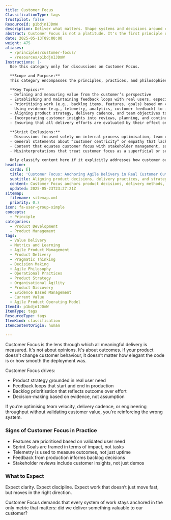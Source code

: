 ```yaml
---
title: Customer Focus
ClassificationType: tags
trustpilot: false
ResourceId: p1bdjnIJDmW
description: Deliver what matters. Shape systems and decisions around customer outcomes, not internal convenience.
abstract: Customer Focus is not a platitude. It's the first principle of agile delivery and product development. It defines value, directs investment, and constrains decisions. If you're not anchored in real customer outcomes, you're optimising the wrong system. This principle demands more than empathy. It demands feedback, evidence, and relentless alignment to customer need.
date: 2025-05-13T09:00:00
weight: 475
aliases:
  - /principles/customer-focus/
  - /resources/p1bdjnIJDmW
Instructions: |-
  Use this category only for discussions on Customer Focus.

  **Scope and Purpose:**  
  This category encompasses the principles, practices, and philosophies that ensure all aspects of agile, DevOps, and modern product development are anchored in delivering measurable value to customers. Customer Focus is defined by a relentless commitment to understanding, validating, and responding to real customer needs and outcomes, as opposed to internal metrics, assumptions, or opinions. It is foundational to agile delivery, guiding strategy, investment, and decision-making to maximise customer value.

  **Key Topics:**  
  - Defining and measuring value from the customer’s perspective  
  - Establishing and maintaining feedback loops with real users, especially in production environments  
  - Prioritising work (e.g., backlog items, features, goals) based on validated customer needs and outcomes  
  - Using evidence (e.g., telemetry, analytics, customer feedback) to inform decisions and measure impact  
  - Aligning product strategy, delivery cadence, and team objectives to customer outcomes rather than internal efficiency metrics  
  - Incorporating customer insights into reviews, planning, and continuous improvement  
  - Ensuring that all delivery efforts are evaluated by their effect on customer behaviour and satisfaction

  **Strict Exclusions:**  
  - Discussions focused solely on internal process optimisation, team velocity, or engineering throughput without direct linkage to customer value  
  - General statements about “customer centricity” or empathy that lack actionable practices or evidence-based alignment  
  - Content that equates customer focus with stakeholder management, sales, or marketing activities unrelated to product delivery  
  - Misinterpretations that treat customer focus as a superficial or secondary concern rather than the primary driver of value in agile and DevOps contexts

  Only classify content here if it explicitly addresses how customer outcomes are defined, measured, and used to drive all aspects of product development and delivery, in alignment with original agile, lean, and DevOps philosophies.
headline:
  cards: []
  title: 'Customer Focus: Anchoring Agile Delivery in Real Customer Outcomes'
  subtitle: Aligning product decisions, delivery practices, and strategic investments to validated customer outcomes, measurable impact, and evidence-based feedback loops.
  content: Customer Focus anchors product decisions, delivery methods, and measurement systems directly to validated customer outcomes. It emphasises evidence-driven prioritisation, rapid feedback loops, outcome-based metrics, and continuous alignment of strategy and execution to ensure meaningful impact on user behaviour, market relevance, and organisational effectiveness.
  updated: 2025-05-23T23:27:21Z
sitemap:
  filename: sitemap.xml
  priority: 0.7
icon: fa-user-group-simple
concepts:
  - Principle
categories:
  - Product Development
  - Product Management
tags:
  - Value Delivery
  - Metrics and Learning
  - Agile Product Management
  - Product Delivery
  - Pragmatic Thinking
  - Decision Making
  - Agile Philosophy
  - Operational Practices
  - Product Strategy
  - Organisational Agility
  - Product Discovery
  - Evidence Based Management
  - Current Value
  - Agile Product Operating Model
ItemId: p1bdjnIJDmW
ItemType: tags
ResourceType: tags
ItemKind: classification
ItemContentOrigin: human

---
```

Customer Focus is the lens through which all meaningful delivery is measured. It's not about opinions. It's about outcomes. If your product doesn't change customer behaviour, it doesn’t matter how elegant the code is or how smooth the deployment was.

Customer Focus drives:

- Product strategy grounded in real user need
- Feedback loops that start and end in production
- Backlog prioritisation that reflects outcome over effort
- Decision-making based on evidence, not assumption

If you’re optimising team velocity, delivery cadence, or engineering throughput without validating customer value, you're reinforcing the wrong system.

### Signs of Customer Focus in Practice

- Features are prioritised based on validated user need
- Sprint Goals are framed in terms of impact, not tasks
- Telemetry is used to measure outcomes, not just uptime
- Feedback from production informs backlog decisions
- Stakeholder reviews include customer insights, not just demos

### What to Expect

Expect clarity. Expect discipline. Expect work that doesn’t just move fast, but moves in the right direction.

Customer Focus demands that every system of work stays anchored in the only metric that matters: did we deliver something valuable to our customer?
